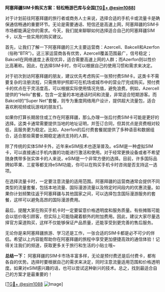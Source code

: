 **阿塞拜疆SIM卡购买方案：轻松畅游巴库与全国[[TG💪+ @esim1088](https://t.me/s/esim1088)]**

对于计划前往阿塞拜疆的旅行者或商务人士来说，选择合适的手机卡或流量卡是确保通信畅通的重要环节。无论是需要通话、短信还是高速上网，阿塞拜疆的SIM卡市场都能满足你的需求。今天，我们就来聊聊如何选择适合自己的阿塞拜疆SIM卡，以及一些实用的购买建议。

首先，让我们了解一下阿塞拜疆的三大主要运营商：Azercell、Bakcell和Azerfon（俗称“BTR”）。这三家运营商各有优势，Azercell覆盖范围最广，信号稳定；Bakcell在网络速度上表现优异，适合需要高速上网的人群；而Azerfon则以性价比高著称。因此，在选择SIM卡时，你可以根据自己的使用习惯和需求来决定。

对于初次到访阿塞拜疆的朋友，建议优先考虑购买一张预付费SIM卡。这类卡不需要复杂的注册流程，只需携带护照即可在机场或城市中的营业厅完成购买。预付费卡的优点在于灵活度高，可以根据实际使用情况充值，避免浪费。例如，Azercell提供的“Hello”套餐，包含一定量的本地通话时间和流量，非常适合短期游客。而Bakcell的“Super Net”套餐，则专为重度网络用户设计，提供超大流量包，适合喜欢刷视频或玩游戏的朋友们。

如果你打算长期居住或工作在阿塞拜疆，那么办理一张后付费SIM卡可能是更好的选择。这类卡通常需要提供当地的地址证明，并签订合同，但其优点是资费相对较低，且服务更为稳定。比如，Azerfon的后付费套餐就提供了多种语音和数据组合，适合那些需要长期稳定通讯支持的人群。

除了传统的实体SIM卡外，近年来eSIM技术也逐渐普及。eSIM是一种虚拟SIM卡，可以直接通过手机内置的功能进行激活和使用。对于经常更换设备或者不希望随身携带多张实体卡的人来说，eSIM是一个非常方便的选择。目前，许多国际品牌如苹果、三星等都支持eSIM功能，你可以在购买手机卡时咨询是否支持这一选项。

在选择流量卡时，一定要注意流量的适用范围。阿塞拜疆的运营商通常会提供不同类型的流量套餐，包括本地流量、国际漫游流量以及特定时间段内的优惠流量。如果你计划频繁往返于阿塞拜疆与其他国家之间，可以选择包含国际漫游服务的套餐，这样可以避免高昂的国际漫游费用。

最后，提醒大家在购买手机卡时一定要留意价格透明度和服务质量。有些摊贩可能会以低价吸引顾客，但实际上可能隐藏着额外的附加费用。因此，建议大家尽量选择官方渠道购买，这样不仅能够保证产品质量，还能享受到更完善的售后服务。

无论你是来阿塞拜疆旅游、学习还是工作，一张合适的SIM卡都是必不可少的伴侣。希望以上内容能帮助你在阿塞拜疆的旅程中享受更加便捷高效的通信体验！记得关注我们的频道，获取更多关于旅行和生活的小贴士哦~

**总结一下：** 阿塞拜疆的SIM卡市场丰富多样，无论是预付费还是后付费卡，都有各自的优势。选择时要根据自己的需求来决定，同时注意流量适用范围和价格透明度。如果对eSIM感兴趣的话，也可以尝试这种新兴的技术。总之，找到最适合自己的方案才是最重要的！

[[TG💪+ @esim1088](https://t.me/s/esim1088) ![Image](https://i.postimg.cc/4NQfJmqS/Snipaste-2025-05-13-00-14-12.png)]